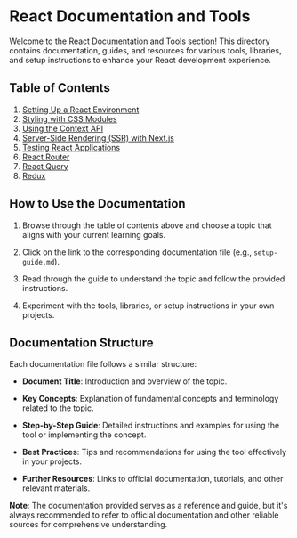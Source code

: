 # React Documentation and Tools

Welcome to the React Documentation and Tools section! This directory contains documentation, guides, and resources for various tools, libraries, and setup instructions to enhance your React development experience.

## Table of Contents

1. [Setting Up a React Environment](setup-guide.md)
2. [Styling with CSS Modules](styling-with-css-modules.md)
3. [Using the Context API](using-context-api.md)
4. [Server-Side Rendering (SSR) with Next.js](server-side-rendering.md)
5. [Testing React Applications](testing-react-applications.md)
6. [React Router](react-router.md)
7. [React Query](react-query.md)
8. [Redux](redux.md)

## How to Use the Documentation

1. Browse through the table of contents above and choose a topic that aligns with your current learning goals.

2. Click on the link to the corresponding documentation file (e.g., `setup-guide.md`).

3. Read through the guide to understand the topic and follow the provided instructions.

4. Experiment with the tools, libraries, or setup instructions in your own projects.

## Documentation Structure

Each documentation file follows a similar structure:

- **Document Title**: Introduction and overview of the topic.

- **Key Concepts**: Explanation of fundamental concepts and terminology related to the topic.

- **Step-by-Step Guide**: Detailed instructions and examples for using the tool or implementing the concept.

- **Best Practices**: Tips and recommendations for using the tool effectively in your projects.

- **Further Resources**: Links to official documentation, tutorials, and other relevant materials.

<!-- ## Contribution

If you've found useful tools, libraries, or setup guides that you'd like to share with the community, you can contribute by adding a new documentation file. Follow the guidelines in [how-to-contribute.md](../contributions/how-to-contribute.md) to create a new documentation file and provide clear instructions.

Feel free to suggest new documentation topics, specific libraries, or improvements to existing guides by opening an issue or submitting a pull request.

Happy coding and exploring the world of React with these useful tools, libraries, and resources! -->

**Note**: The documentation provided serves as a reference and guide, but it's always recommended to refer to official documentation and other reliable sources for comprehensive understanding.
